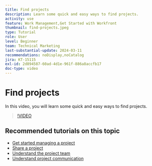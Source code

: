 ```yaml
---
title: Find projects
description: Learn some quick and easy ways to find projects.
activity: use
feature: Work Management,Get Started with Workfront
thumbnail: find-projects.jpeg
type: Tutorial
role: User
level: Beginner
team: Technical Marketing
last-substantial-update: 2024-03-11
recommendations: noDisplay,noCatalog
jira: KT-15115
exl-id: 2d894587-60ad-4d1e-961f-886a8accfb17
doc-type: video
---
```

# Find projects

In this video, you will learn some quick and easy ways to find projects.

>[!VIDEO](https://video.tv.adobe.com/v/3427788/?quality=12&learn=on)

## Recommended tutorials on this topic

* [Get started managing a project](https://experienceleague.adobe.com/en/docs/workfront-learn/tutorials-workfront/manage-work/projects/getting-started-manage-a-project.md)
* [Share a project](https://experienceleague.adobe.com/en/docs/workfront-learn/tutorials-workfront/manage-work/projects/share-a-project.md)
* [Understand the project team](https://experienceleague.adobe.com/en/docs/workfront-learn/tutorials-workfront/manage-work/projects/understand-the-project-team.md)
* [Understand project communication](https://experienceleague.adobe.com/en/docs/workfront-learn/tutorials-workfront/manage-work/projects/understand-project-communication.md)

